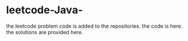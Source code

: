 # leetcode-Java-
the leetcode problem code is added to the repositories.
the code is here.
the solutions are provided here.













































































